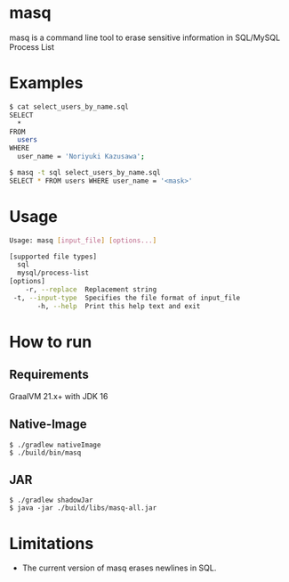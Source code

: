 # masq

masq is a command line tool to erase sensitive information in SQL/MySQL Process List

# Examples

```bash
$ cat select_users_by_name.sql
SELECT
  *
FROM
  users
WHERE
  user_name = 'Noriyuki Kazusawa';
```

```bash
$ masq -t sql select_users_by_name.sql
SELECT * FROM users WHERE user_name = '<mask>'
```

# Usage

```bash
Usage: masq [input_file] [options...]

[supported file types]
  sql
  mysql/process-list
[options]
    -r, --replace  Replacement string
 -t, --input-type  Specifies the file format of input_file
       -h, --help  Print this help text and exit
```

# How to run

## Requirements

GraalVM 21.x+ with JDK 16

## Native-Image
 
```
$ ./gradlew nativeImage
$ ./build/bin/masq
```

## JAR

```
$ ./gradlew shadowJar
$ java -jar ./build/libs/masq-all.jar
```

# Limitations

- The current version of masq erases newlines in SQL.
